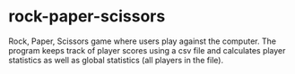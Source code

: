 # rock-paper-scissors
Rock, Paper, Scissors game where users play against the computer. The program keeps track of player scores using a csv file and calculates player statistics as well as global statistics (all players in the file).
